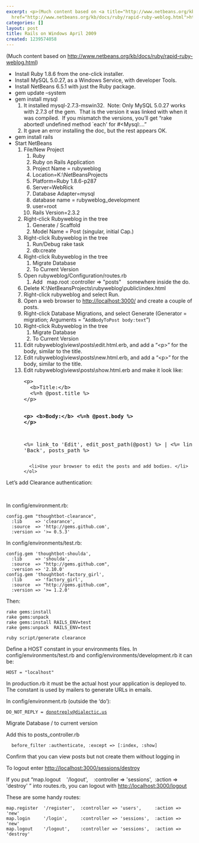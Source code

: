 ```yaml
---
excerpt: <p>(Much content based on <a title="http://www.netbeans.org/kb/docs/ruby/rapid-ruby-weblog.html"
  href="http://www.netbeans.org/kb/docs/ruby/rapid-ruby-weblog.html">http://www.netbeans.org/kb/docs/ruby/rapid-ruby-weblog.html</a>)</p>
categories: []
layout: post
title: Rails on Windows April 2009
created: 1239574058
---
```

<p>(Much content based on <a title="http://www.netbeans.org/kb/docs/ruby/rapid-ruby-weblog.html" href="http://www.netbeans.org/kb/docs/ruby/rapid-ruby-weblog.html">http://www.netbeans.org/kb/docs/ruby/rapid-ruby-weblog.html</a>)</p>  <ul>   <li>Install Ruby 1.8.6 from the one-click installer. </li>    <li>Install MySQL 5.0.27, as a Windows Service, with developer Tools. </li>    <li>Install NetBeans 6.5.1 with just the Ruby package. </li>    <li>gem update –system </li>    <li>gem install mysql      <ol>       <li>It installed mysql-2.7.3-mswin32.&#160; Note: Only MySQL 5.0.27 works with 2.7.3 of the gem.&#160; That is the version it was linked with when it was compiled.&#160; If you mismatch the versions, you’ll get “rake aborted! undefined method `each' for #&lt;Mysql:…” </li>        <li>It gave an error installing the doc, but the rest appears OK. </li>     </ol>   </li>    <li>gem install rails </li>    <li>Start NetBeans      <ol>       <li>File/New Project          <ol>           <li>Ruby </li>            <li>Ruby on Rails Application </li>            <li>Project Name = rubyweblog </li>            <li>Location=K:\NetBeansProjects </li>            <li>Platform=Ruby 1.8.6-p287 </li>            <li>Server=WebRick </li>            <li>Database Adapter=mysql </li>            <li>database name = rubyweblog_development </li>            <li>user=root </li>            <li>Rails Version=2.3.2 </li>         </ol>       </li>        <li>Right-click Rubyweblog in the tree          <ol>           <li>Generate / Scaffold </li>            <li>Model Name = Post (singular, initial Cap.) </li>         </ol>       </li>        <li>Right-click Rubyweblog in the tree          <ol>           <li>Run/Debug rake task </li>            <li>db:create </li>         </ol>       </li>        <li>Right-click Rubyweblog in the tree          <ol>           <li>Migrate Database </li>            <li>To Current Version </li>         </ol>       </li>        <li>Open rubyweblog/Configuration/routes.rb          <ol>           <li>Add&#160;&#160; map.root :controller =&gt; &quot;posts&quot;&#160;&#160;&#160; somewhere inside the do. </li>         </ol>       </li>        <li>Delete K:\NetBeansProjects\rubyweblog\public\index.html </li>        <li>Right-click rubyweblog and select Run. </li>        <li>Open a web browser to <a href="http://localhost:3000/">http://localhost:3000/</a> and create a couple of posts. </li>        <li>Right-click Database Migrations, and select Generate (Generator = migration; Arguments = “<code>AddBodyToPost body:text</code>”) </li>        <li>Right-click Rubyweblog in the tree          <ol>           <li>Migrate Database </li>            <li>To Current Version </li>         </ol>       </li>        <li>Edit rubyweblog\views\posts\edit.html.erb, and add a “&lt;p&gt;” for the body, similar to the title. </li>        <li>Edit rubyweblog\views\posts\new.html.erb, and add a “&lt;p&gt;” for the body, similar to the title. </li>        <li>Edit rubyweblog\views\posts\show.html.erb and make it look like:          <pre>&lt;p&gt;
  &lt;b&gt;Title:&lt;/b&gt;
  &lt;%=h @post.title %&gt;
&lt;/p&gt;

<b>&lt;p&gt;
  &lt;b&gt;Body:&lt;/b&gt;
  &lt;%=h @post.body %&gt;
&lt;/p&gt;</b>

&lt;%= link_to 'Edit', edit_post_path(@post) %&gt; |
&lt;%= link_to 'Back', posts_path %&gt;</pre>
      </li>

      <li>Use your browser to edit the posts and add bodies. </li>
    </ol>
  </li>
</ul>

<p>Let’s add Clearance authentication:</p>

<p>&#160;</p>

<p>In config/environment.rb:</p>

<pre><code>config.gem &quot;thoughtbot-clearance&quot;, 
  :lib     =&gt; 'clearance', 
  :source  =&gt; 'http://gems.github.com', 
  :version =&gt; '&gt;= 0.5.3'</code></pre>

<p>In config/environments/test.rb:</p>

<pre><code>config.gem 'thoughtbot-shoulda',
  :lib     =&gt; 'shoulda',
  :source  =&gt; &quot;http://gems.github.com&quot;, 
  :version =&gt; '2.10.0'
config.gem 'thoughtbot-factory_girl',
  :lib     =&gt; 'factory_girl',
  :source  =&gt; &quot;http://gems.github.com&quot;, 
  :version =&gt; '&gt;= 1.2.0'</code></pre>

<p>Then:</p>

<pre><code>rake gems:install
rake gems:unpack 
rake gems:install RAILS_ENV=test
rake gems:unpack  RAILS_ENV=test</code></pre>

<pre><code>ruby script/generate clearance</code></pre>

<p>Define a HOST constant in your environments files. In config/environments/test.rb and config/environments/development.rb it can be:</p>

<pre><code>HOST = &quot;localhost&quot;</code></pre>

<p>In production.rb it must be the actual host your application is deployed to. The constant is used by mailers to generate URLs in emails.</p>

<p>In config/environment.rb (outside the ‘do’):</p>

<pre><code>DO_NOT_REPLY = <a href="mailto:donotreply@dialectic.us">donotreply@dialectic.us</a></code></pre>

<p>Migrate Database / to current version</p>

<p>Add this to posts_controller.rb</p>

<pre><code>  before_filter :authenticate, :except =&gt; [:index, :show]
</code></pre>

<p>Confirm that you can view posts but not create them without logging in </p>

<p>To logout enter <a href="http://localhost:3000/sessions/destroy">http://localhost:3000/sessions/destroy</a></p>

<p>If you put “map.logout&#160;&#160;&#160; '/logout',&#160;&#160;&#160; :controller =&gt; 'sessions',&#160; :action =&gt; 'destroy' ” into routes.rb, you can logout with <a href="http://localhost:3000/logout">http://localhost:3000/logout</a></p>

<p>These are some handy routes:</p>

<pre><code>map.register  '/register',  :controller =&gt; 'users',     :action =&gt; 'new'
map.login     '/login',     :controller =&gt; 'sessions',  :action =&gt; 'new'
map.logout    '/logout',    :controller =&gt; 'sessions',  :action =&gt; 'destroy'</code></pre>
